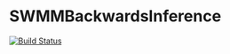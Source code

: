 # SWMMBackwardsInference

[![Build Status](https://github.com/andrewgchio/SWMMBackwardsInference.jl/actions/workflows/CI.yml/badge.svg?branch=main)](https://github.com/andrewgchio/SWMMBackwardsInference.jl/actions/workflows/CI.yml?query=branch%3Amain)
